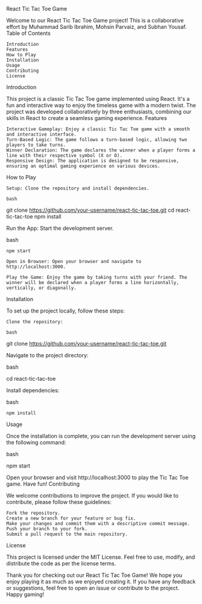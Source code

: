 React Tic Tac Toe Game

Welcome to our React Tic Tac Toe Game project! This is a collaborative effort by Muhammad Sarib Ibrahim, Mohsin Parvaiz, and Subhan Yousaf.
Table of Contents

    Introduction
    Features
    How to Play
    Installation
    Usage
    Contributing
    License

Introduction

This project is a classic Tic Tac Toe game implemented using React. It's a fun and interactive way to enjoy the timeless game with a modern twist. The project was developed collaboratively by three enthusiasts, combining our skills in React to create a seamless gaming experience.
Features

    Interactive Gameplay: Enjoy a classic Tic Tac Toe game with a smooth and interactive interface.
    Turn-Based Logic: The game follows a turn-based logic, allowing two players to take turns.
    Winner Declaration: The game declares the winner when a player forms a line with their respective symbol (X or O).
    Responsive Design: The application is designed to be responsive, ensuring an optimal gaming experience on various devices.

How to Play

    Setup: Clone the repository and install dependencies.

    bash

git clone https://github.com/your-username/react-tic-tac-toe.git
cd react-tic-tac-toe
npm install

Run the App: Start the development server.

bash

    npm start

    Open in Browser: Open your browser and navigate to http://localhost:3000.

    Play the Game: Enjoy the game by taking turns with your friend. The winner will be declared when a player forms a line horizontally, vertically, or diagonally.

Installation

To set up the project locally, follow these steps:

    Clone the repository:

    bash

git clone https://github.com/your-username/react-tic-tac-toe.git

Navigate to the project directory:

bash

cd react-tic-tac-toe

Install dependencies:

bash

    npm install

Usage

Once the installation is complete, you can run the development server using the following command:

bash

npm start

Open your browser and visit http://localhost:3000 to play the Tic Tac Toe game. Have fun!
Contributing

We welcome contributions to improve the project. If you would like to contribute, please follow these guidelines:

    Fork the repository.
    Create a new branch for your feature or bug fix.
    Make your changes and commit them with a descriptive commit message.
    Push your branch to your fork.
    Submit a pull request to the main repository.

License

This project is licensed under the MIT License. Feel free to use, modify, and distribute the code as per the license terms.

Thank you for checking out our React Tic Tac Toe Game! We hope you enjoy playing it as much as we enjoyed creating it. If you have any feedback or suggestions, feel free to open an issue or contribute to the project. Happy gaming!
